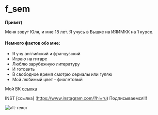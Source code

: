 # f_sem
**Привет)**

Меня зовут Юля, и мне 18 лет. Я учусь в Вышке на ИЯИМКК на 1 курсе.

#### Немного фактов обо мне:
* Я учу английский и французский
* Играю на гитаре
* Люблю зарубежную литературу
* И готовить
* В свободное время смотрю сериалы или гуляю
* Мой любимый цвет - фиолетовый 

Мой ВК [ссылка](https://vk.com/ju_julia_ss)

INST [ссылка] (https://www.instagram.com/?hl=ru) Подписываемся!!!

![alt-текст](https://pp.userapi.com/c824204/v824204409/61d63/uSFlKgPzQCQ.jpg)
